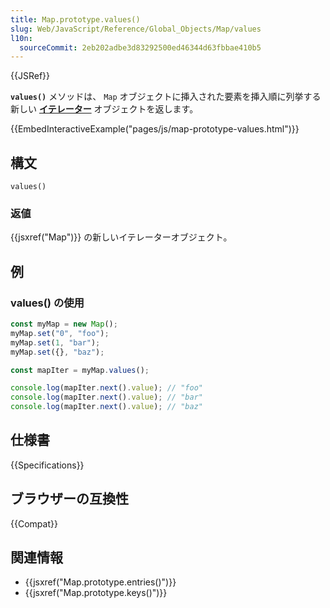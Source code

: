 ```yaml
---
title: Map.prototype.values()
slug: Web/JavaScript/Reference/Global_Objects/Map/values
l10n:
  sourceCommit: 2eb202adbe3d83292500ed46344d63fbbae410b5
---
```


{{JSRef}}

**`values()`** メソッドは、 `Map` オブジェクトに挿入された要素を挿入順に列挙する新しい **[イテレーター](/ja/docs/Web/JavaScript/Guide/Iterators_and_Generators)** オブジェクトを返します。

{{EmbedInteractiveExample("pages/js/map-prototype-values.html")}}

## 構文

```js-nolint
values()
```

### 返値

{{jsxref("Map")}} の新しいイテレーターオブジェクト。

## 例

### values() の使用

```js
const myMap = new Map();
myMap.set("0", "foo");
myMap.set(1, "bar");
myMap.set({}, "baz");

const mapIter = myMap.values();

console.log(mapIter.next().value); // "foo"
console.log(mapIter.next().value); // "bar"
console.log(mapIter.next().value); // "baz"
```

## 仕様書

{{Specifications}}

## ブラウザーの互換性

{{Compat}}

## 関連情報

- {{jsxref("Map.prototype.entries()")}}
- {{jsxref("Map.prototype.keys()")}}
